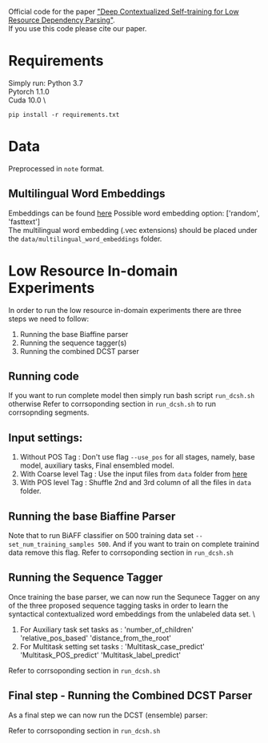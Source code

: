 Official code for the paper ["Deep Contextualized Self-training for Low Resource Dependency Parsing"](https://www.mitpressjournals.org/doi/pdf/10.1162/tacl_a_00294).\
If you use this code please cite our paper.

# Requirements
Simply run:
Python 3.7 \
Pytorch 1.1.0 \
Cuda 10.0 \

```
pip install -r requirements.txt
```
# Data
Preprocessed in `note` format.

## Multilingual Word Embeddings
Embeddings can be found [here](https://drive.google.com/drive/folders/15z28d-boFhhZMdriJZY4tNcZeHiL-naW?usp=sharing)
Possible word embedding option: ['random', 'fasttext'] \
The multilingual word embedding (.vec extensions) should be placed under the `data/multilingual_word_embeddings` folder.


# Low Resource In-domain Experiments
In order to run the low resource in-domain experiments there are three steps we need to follow:
1. Running the base Biaffine parser
2. Running the sequence tagger(s)
3. Running the combined DCST parser

## Running code
If you want to run complete model then simply run bash script `run_dcsh.sh` otherwise
Refer to corrsoponding section in `run_dcsh.sh` to run corrsopnding segments.

## Input settings:
1. Without POS Tag       : Don't use flag `--use_pos` for all stages, namely, base model, auxiliary tasks, Final ensembled model.
2. With Coarse level Tag : Use the input files from `data` folder from [here](https://drive.google.com/drive/folders/15z28d-boFhhZMdriJZY4tNcZeHiL-naW?usp=sharing) 
3. With POS level Tag    : Shuffle 2nd and 3rd column of all the files in  `data` folder.

## Running the base Biaffine Parser
Note that to run BiAFF classifier on 500 training data set `--set_num_training_samples 500`. And if you want to train on complete trainind data remove this flag. 
Refer to corrsoponding section in `run_dcsh.sh`

## Running the Sequence Tagger
Once training the base parser, we can now run the Sequnece Tagger on any of the three proposed sequence tagging tasks in order to learn the syntactical contextualized word embeddings from the unlabeled data set. \
1. For Auxiliary task set tasks as : 'number_of_children' 'relative_pos_based' 'distance_from_the_root'
2. For Multitask setting set tasks : 'Multitask_case_predict' 'Multitask_POS_predict' 'Multitask_label_predict'

Refer to corrsoponding section in `run_dcsh.sh`

## Final step - Running the Combined DCST Parser
As a final step we can now run the DCST (ensemble) parser:

Refer to corrsoponding section in `run_dcsh.sh`

